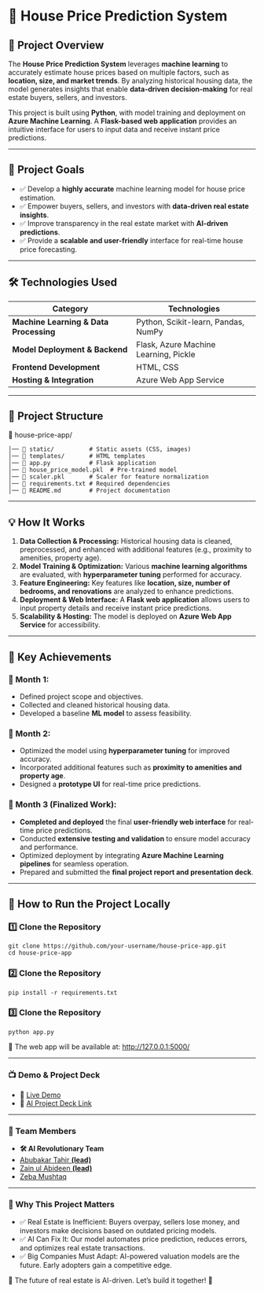 # 🏡 House Price Prediction System  

## 🚀 Project Overview  
The **House Price Prediction System** leverages **machine learning** to accurately estimate house prices based on multiple factors, such as **location, size, and market trends**. By analyzing historical housing data, the model generates insights that enable **data-driven decision-making** for real estate buyers, sellers, and investors.  

This project is built using **Python**, with model training and deployment on **Azure Machine Learning**. A **Flask-based web application** provides an intuitive interface for users to input data and receive instant price predictions.  

---

## 🎯 Project Goals  
- ✅ Develop a **highly accurate** machine learning model for house price estimation.  
- ✅ Empower buyers, sellers, and investors with **data-driven real estate insights**.  
- ✅ Improve transparency in the real estate market with **AI-driven predictions**.  
- ✅ Provide a **scalable and user-friendly** interface for real-time house price forecasting.  

---

## 🛠️ Technologies Used  
| Category         | Technologies |
|-----------------|-------------|
| **Machine Learning & Data Processing** | Python, Scikit-learn, Pandas, NumPy |
| **Model Deployment & Backend** | Flask, Azure Machine Learning, Pickle |
| **Frontend Development** | HTML, CSS |
| **Hosting & Integration** | Azure Web App Service |

---

## 📁 Project Structure  
📂 house-price-app/
```
│── 📂 static/          # Static assets (CSS, images)
│── 📂 templates/       # HTML templates
│── 📄 app.py           # Flask application
│── 📄 house_price_model.pkl  # Pre-trained model
│── 📄 scaler.pkl       # Scaler for feature normalization
│── 📄 requirements.txt # Required dependencies
│── 📄 README.md        # Project documentation
```

---

## 💡 How It Works  
1. **Data Collection & Processing:** Historical housing data is cleaned, preprocessed, and enhanced with additional features (e.g., proximity to amenities, property age).  
2. **Model Training & Optimization:** Various **machine learning algorithms** are evaluated, with **hyperparameter tuning** performed for accuracy.  
3. **Feature Engineering:** Key features like **location, size, number of bedrooms, and renovations** are analyzed to enhance predictions.  
4. **Deployment & Web Interface:** A **Flask web application** allows users to input property details and receive instant price predictions.  
5. **Scalability & Hosting:** The model is deployed on **Azure Web App Service** for accessibility.  

---

## 📌 Key Achievements  

### 🔹 Month 1:  
- Defined project scope and objectives.  
- Collected and cleaned historical housing data.  
- Developed a baseline **ML model** to assess feasibility.  

### 🔹 Month 2:  
- Optimized the model using **hyperparameter tuning** for improved accuracy.  
- Incorporated additional features such as **proximity to amenities and property age**.  
- Designed a **prototype UI** for real-time price predictions.  

### 🔹 Month 3 (Finalized Work):  
- **Completed and deployed** the final **user-friendly web interface** for real-time price predictions.  
- Conducted **extensive testing and validation** to ensure model accuracy and performance.  
- Optimized deployment by integrating **Azure Machine Learning pipelines** for seamless operation.  
- Prepared and submitted the **final project report and presentation deck**.  

---

## 🚀 How to Run the Project Locally  

### 1️⃣ Clone the Repository  
```
git clone https://github.com/your-username/house-price-app.git
cd house-price-app
```

### 2️⃣ Clone the Repository  
```
pip install -r requirements.txt
```

### 3️⃣ Clone the Repository  
```
python app.py
```
📌 The web app will be available at: http://127.0.0.1:5000/

---

### 📺 Demo & Project Deck
- 📢 [Live Demo](https://house-price-app-aiproject.azurewebsites.net/predict)
- 📄 [AI Project Deck Link](https://stdntpartners-my.sharepoint.com/:p:/g/personal/abubakar_tahir_studentambassadors_com/EbUc1dQk2vxNqtzP5KFUIoIBsCxkRitFitDHMFNuQYjH1A?e=As2cSL)

---

### 👥 Team Members
- **🛠️ AI Revolutionary Team** 
- [Abubakar Tahir **(lead)**](https://www.linkedin.com/in/abu-bakar-tahir/)
- [Zain ul Abideen **(lead)**](https://www.linkedin.com/in/zain-ul-abideen3/)
- [Zeba Mushtaq](https://www.linkedin.com/in/zeba-mushtaq-5b86912a2/)

---

### 📢 Why This Project Matters
- ✅ Real Estate is Inefficient: Buyers overpay, sellers lose money, and investors make decisions based on outdated pricing models.
- ✅ AI Can Fix It: Our model automates price prediction, reduces errors, and optimizes real estate transactions.
- ✅ Big Companies Must Adapt: AI-powered valuation models are the future. Early adopters gain a competitive edge.

📢 The future of real estate is AI-driven. Let’s build it together! 🚀

